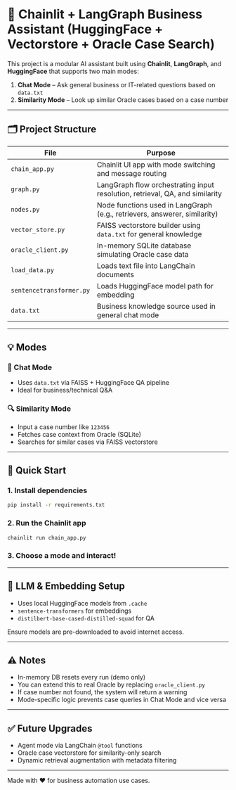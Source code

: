 # 🧠 Chainlit + LangGraph Business Assistant (HuggingFace + Vectorstore + Oracle Case Search)

This project is a modular AI assistant built using **Chainlit**, **LangGraph**, and **HuggingFace** that supports two main modes:
1. **Chat Mode** – Ask general business or IT-related questions based on `data.txt`
2. **Similarity Mode** – Look up similar Oracle cases based on a case number

---

## 🗂 Project Structure

| File | Purpose |
|------|---------|
| `chain_app.py` | Chainlit UI app with mode switching and message routing |
| `graph.py` | LangGraph flow orchestrating input resolution, retrieval, QA, and similarity |
| `nodes.py` | Node functions used in LangGraph (e.g., retrievers, answerer, similarity) |
| `vector_store.py` | FAISS vectorstore builder using `data.txt` for general knowledge |
| `oracle_client.py` | In-memory SQLite database simulating Oracle case data |
| `load_data.py` | Loads text file into LangChain documents |
| `sentencetransformer.py` | Loads HuggingFace model path for embedding |
| `data.txt` | Business knowledge source used in general chat mode |

---

## 💡 Modes

### 💬 Chat Mode
- Uses `data.txt` via FAISS + HuggingFace QA pipeline
- Ideal for business/technical Q&A

### 🔍 Similarity Mode
- Input a case number like `123456`
- Fetches case context from Oracle (SQLite)
- Searches for similar cases via FAISS vectorstore

---

## 🧪 Quick Start

### 1. Install dependencies
```bash
pip install -r requirements.txt
```

### 2. Run the Chainlit app
```bash
chainlit run chain_app.py
```

### 3. Choose a mode and interact!

---

## 🧰 LLM & Embedding Setup

- Uses local HuggingFace models from `.cache`
- `sentence-transformers` for embeddings
- `distilbert-base-cased-distilled-squad` for QA

Ensure models are pre-downloaded to avoid internet access.

---

## ⚠️ Notes

- In-memory DB resets every run (demo only)
- You can extend this to real Oracle by replacing `oracle_client.py`
- If case number not found, the system will return a warning
- Mode-specific logic prevents case queries in Chat Mode and vice versa

---

## ✅ Future Upgrades
- Agent mode via LangChain `@tool` functions
- Oracle case vectorstore for similarity-only search
- Dynamic retrieval augmentation with metadata filtering

---

Made with ❤️ for business automation use cases.
